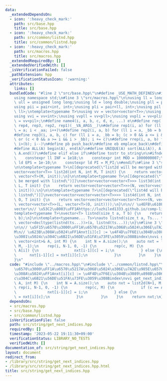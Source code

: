 ```yaml
---
data:
  _extendedDependsOn:
  - icon: ':heavy_check_mark:'
    path: src/base.hpp
    title: src/base.hpp
  - icon: ':heavy_check_mark:'
    path: src/common/listnd.hpp
    title: src/common/listnd.hpp
  - icon: ':heavy_check_mark:'
    path: src/macros.hpp
    title: src/macros.hpp
  _extendedRequiredBy: []
  _extendedVerifiedWith: []
  _isVerificationFailed: false
  _pathExtension: hpp
  _verificationStatusIcon: ':warning:'
  attributes:
    links: []
  bundledCode: "#line 2 \"src/base.hpp\"\n#define _USE_MATH_DEFINES\n#include <bits/stdc++.h>\n\
    using namespace std;\n#line 3 \"src/macros.hpp\"\n\nusing ll = long long;\nusing\
    \ ull = unsigned long long;\nusing ld = long double;\nusing pll = pair<ll, ll>;\n\
    using pii = pair<int, int>;\nusing pli = pair<ll, int>;\nusing pil = pair<int,\
    \ ll>;\ntemplate<typename T>\nusing vv = vector<vector<T>>;\nusing vvl = vv<ll>;\n\
    using vvi = vv<int>;\nusing vvpll = vv<pll>;\nusing vvpli = vv<pli>;\nusing vvpil\
    \ = vv<pil>;\n#define name4(i, a, b, c, d, e, ...) e\n#define rep(...) name4(__VA_ARGS__,\
    \ rep4, rep3, rep2, rep1)(__VA_ARGS__)\n#define rep1(i, a) for (ll i = 0, _aa\
    \ = a; i < _aa; i++)\n#define rep2(i, a, b) for (ll i = a, _bb = b; i < _bb; i++)\n\
    #define rep3(i, a, b, c) for (ll i = a, _bb = b; (c > 0 && a <= i && i < _bb)\
    \ or (c < 0 && a >= i && i > _bb); i += c)\n#define rrep(i, a, b) for (ll i=(a);\
    \ i>(b); i--)\n#define pb push_back\n#define eb emplace_back\n#define mkp make_pair\n\
    #define ALL(A) begin(A), end(A)\n#define UNIQUE(A) sort(ALL(A)), A.erase(unique(ALL(A)),\
    \ A.end())\n#define elif else if\n#define tostr to_string\n\n#ifndef CONSTANTS\n\
    \    constexpr ll INF = 1e18;\n    constexpr int MOD = 1000000007;\n    constexpr\
    \ ld EPS = 1e-10;\n    constexpr ld PI = M_PI;\n#endif\n#line 3 \"src/common/listnd.hpp\"\
    \n\ntemplate<typename T>\n[[deprecated(\"list2d will be merged with listnd\")]]\n\
    vector<vector<T>> list2d(int N, int M, T init) {\n    return vector<vector<T>>(N,\
    \ vector<T>(M, init));\n}\n\ntemplate<typename T>\n[[deprecated(\"list3d will\
    \ be merged with listnd\")]]\nvector<vector<vector<T>>> list3d(int N, int M, int\
    \ L, T init) {\n    return vector<vector<vector<T>>>(N, vector<vector<T>>(M, vector<T>(L,\
    \ init)));\n}\n\ntemplate<typename T>\n[[deprecated(\"list4d will be merged with\
    \ listnd\")]]\nvector<vector<vector<vector<T>>>> list4d(int N, int M, int L, int\
    \ O, T init) {\n    return vector<vector<vector<vector<T>>>>(N, vector<vector<vector<T>>>(M,\
    \ vector<vector<T>>(L, vector<T>(O, init))));\n}\n\n// \u4EFB\u610F\u6B21\u5143\
    vector\n// \u53C2\u8003\uFF1Ahttps://luzhiled1333.github.io/comp-library/src/cpp-template/header/make-vector.hpp\n\
    template<typename T>\nvector<T> listnd(size_t a, T b) {\n    return vector<T>(a,\
    \ b);\n}\n\ntemplate<typename... Ts>\nauto listnd(size_t a, Ts... ts) {\n    return\
    \ vector<decltype(listnd(ts...))>(a, listnd(ts...));\n}\n#line 3 \"src/string/get_next_indices.hpp\"\
    \n\n// \u5F15\u6570\u3000\uFF1A\u6570\u5217A\u3068\u5024\u306E\u7A2E\u985E\u6570\
    M\n// \u623B\u308A\u5024\uFF1Anxt[i][c] := \u4F4D\u7F6Ei\u304B\u3089\u898B\u3066\
    \u3001\u5024c\u304C\u6B21\u56DE\u51FA\u73FE\u3059\u308Bindex\nvvi get_next_indices(const\
    \ vector<int>& A, int M) {\n    int N = A.size();\n    auto nxt = list2d(N+1,\
    \ M, -1);\n    rep(i, N-1, 0, -1) {\n        rep(c, M) {\n            if (c ==\
    \ A[i]) {\n                nxt[i-1][c] = i;\n            } else {\n          \
    \      nxt[i-1][c] = nxt[i][c];\n            }\n        }\n    }\n    return nxt;\n\
    }\n"
  code: "#include \"../macros.hpp\"\n#include \"../common/listnd.hpp\"\n\n// \u5F15\
    \u6570\u3000\uFF1A\u6570\u5217A\u3068\u5024\u306E\u7A2E\u985E\u6570M\n// \u623B\
    \u308A\u5024\uFF1Anxt[i][c] := \u4F4D\u7F6Ei\u304B\u3089\u898B\u3066\u3001\u5024\
    c\u304C\u6B21\u56DE\u51FA\u73FE\u3059\u308Bindex\nvvi get_next_indices(const vector<int>&\
    \ A, int M) {\n    int N = A.size();\n    auto nxt = list2d(N+1, M, -1);\n   \
    \ rep(i, N-1, 0, -1) {\n        rep(c, M) {\n            if (c == A[i]) {\n  \
    \              nxt[i-1][c] = i;\n            } else {\n                nxt[i-1][c]\
    \ = nxt[i][c];\n            }\n        }\n    }\n    return nxt;\n}\n"
  dependsOn:
  - src/macros.hpp
  - src/base.hpp
  - src/common/listnd.hpp
  isVerificationFile: false
  path: src/string/get_next_indices.hpp
  requiredBy: []
  timestamp: '2023-05-22 19:11:30+09:00'
  verificationStatus: LIBRARY_NO_TESTS
  verifiedWith: []
documentation_of: src/string/get_next_indices.hpp
layout: document
redirect_from:
- /library/src/string/get_next_indices.hpp
- /library/src/string/get_next_indices.hpp.html
title: src/string/get_next_indices.hpp
---
```


